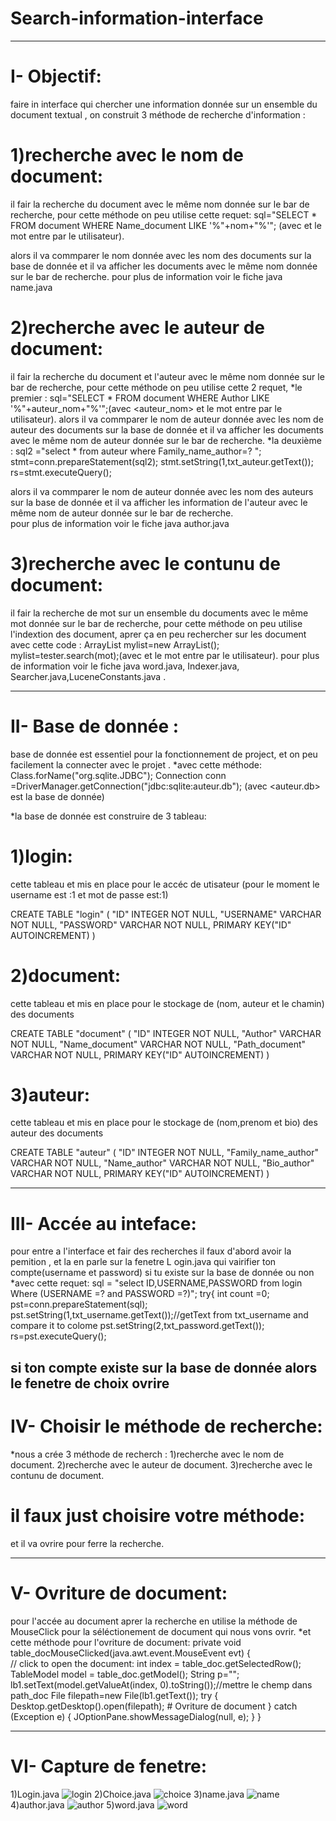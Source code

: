 # Search-information-interface
-----------------------------------------------------------------------------------------------------------------------------------------------------------------------------------
# I- Objectif:
faire in interface qui chercher une information donnée sur un ensemble du document textual , on construit 3 méthode de recherche d'information :

  # 1)recherche avec le nom de document:
  il fair la recherche du document avec le même nom donnée sur le bar de recherche, pour cette méthode on peu utilise cette requet:
                        sql="SELECT * FROM document WHERE Name_document LIKE '%"+nom+"%'"; (avec <nom> et le mot entre par le utilisateur).
  
  alors il va commparer le nom donnée avec les nom des documents sur la base de donnée et il va afficher les documents avec le même nom donnée sur le bar de recherche.
  pour plus de information voir le fiche java name.java


  # 2)recherche avec le auteur de document:
  il fair la recherche du document et l'auteur avec le même nom donnée sur le bar de recherche, pour cette méthode on peu utilise cette 2 requet,
  *le premier :
           sql="SELECT * FROM document WHERE Author LIKE '%"+auteur_nom+"%'";(avec <auteur_nom> et le mot entre par le utilisateur).
  alors il va commparer le nom de auteur donnée avec les nom de auteur des documents sur la base de donnée et il va afficher les documents avec le même nom de auteur donnée sur   le bar de recherche.
  *la deuxième :
           sql2 ="select * from auteur where Family_name_author=? ";           
            stmt=conn.prepareStatement(sql2);
            stmt.setString(1,txt_auteur.getText());
            rs=stmt.executeQuery();
            
  alors il va commparer le nom de auteur donnée avec les nom des auteurs sur la base de donnée et il va afficher les information de l'auteur avec le même nom de auteur donnée     sur le bar de recherche.            
  pour plus de information voir le fiche java author.java


  # 3)recherche avec le contunu de document:
  il fair la recherche de mot sur un ensemble du documents avec le même mot donnée sur le bar de recherche, pour cette méthode on peu utilise l'indextion des document,
  aprer ça en peu rechercher sur les document avec cette code :
     ArrayList<String> mylist=new ArrayList<String>();
                    mylist=tester.search(mot);(avec <mot> et le mot entre par le utilisateur).
  pour plus de information voir le fiche java word.java, Indexer.java, Searcher.java,LuceneConstants.java .
  
--------------------------------------------------------------------------------------------------------------------------------------------------------------------------------
  
# II- Base de donnée :
base de donnée est essentiel pour la fonctionnement de project, et on peu facilement la connecter avec le projet .
*avec cette méthode:
                      Class.forName("org.sqlite.JDBC");
                      Connection conn =DriverManager.getConnection("jdbc:sqlite:auteur.db"); (avec <auteur.db> est la base de donnée)
   
*la base de donnée est construire de 3 tableau:
  
  # 1)login:
  cette tableau et mis en place pour le accéc de utisateur (pour le moment le username est :1 et mot de passe est:1)
  
  CREATE TABLE "login" (
	"ID"	INTEGER NOT NULL,
	"USERNAME"	VARCHAR NOT NULL,
	"PASSWORD"	VARCHAR NOT NULL,
	PRIMARY KEY("ID" AUTOINCREMENT)
)
 # 2)document:
 cette tableau et mis en place pour le stockage de (nom, auteur et le chamin) des documents
 
 CREATE TABLE "document" (
	"ID"	INTEGER NOT NULL,
	"Author"	VARCHAR NOT NULL,
	"Name_document"	VARCHAR NOT NULL,
	"Path_document"	VARCHAR NOT NULL,
	PRIMARY KEY("ID" AUTOINCREMENT)
)
  
  # 3)auteur:
  cette tableau et mis en place pour le stockage de (nom,prenom et bio) des auteur des documents
  
  CREATE TABLE "auteur" (
	"ID"	INTEGER NOT NULL,
	"Family_name_author"	VARCHAR NOT NULL,
	"Name_author"	VARCHAR NOT NULL,
	"Bio_author"	VARCHAR NOT NULL,
	PRIMARY KEY("ID" AUTOINCREMENT)
)
  
-------------------------------------------------------------------------------------------------------------------------------------------------------------------------------
  
# III- Accée au inteface:
 pour entre a l'interface et fair des recherches il faux d'abord avoir la pemition , et la en parle sur la fenetre  L ogin.java
 qui vairifier ton compte(username et password) si tu existe sur la base de donnée ou non
 *avec cette requet:
                    sql = "select ID,USERNAME,PASSWORD from login Where (USERNAME =? and PASSWORD =?)";
                   try{
           int count =0;
           pst=conn.prepareStatement(sql);          
           pst.setString(1,txt_username.getText());//getText from txt_username and compare it to colome
           pst.setString(2,txt_password.getText());
           rs=pst.executeQuery();
           
si ton compte existe sur la base de donnée alors le fenetre de choix ovrire
-------------------------------------------------------------------------------------------------------------------------------------------------------------------------------
 
# IV- Choisir le méthode de recherche:
 *nous a crée 3 méthode de recherch :
    1)recherche avec le nom de document.
    2)recherche avec le auteur de document.
    3)recherche avec le contunu de document.
# il faux just choisire votre méthode:
et il va ovrire pour ferre la recherche.

 -------------------------------------------------------------------------------------------------------------------------------------------------------------------------------

# V- Ovriture de document:
pour l'accée au document aprer la recherche en utilise la méthode de MouseClick pour la séléctionement de document qui nous vons ovrir.
*et cette méthode pour l'ovriture de document:
         private void table_docMouseClicked(java.awt.event.MouseEvent evt) {                                       
        // click to open the document:
        int index = table_doc.getSelectedRow();
        TableModel model = table_doc.getModel();
        String p="";
        lb1.setText(model.getValueAt(index, 0).toString());//mettre le chemp dans path_doc
        File filepath=new File(lb1.getText());
        try {
            Desktop.getDesktop().open(filepath);  # Ovriture de document
        } catch (Exception e) {
            JOptionPane.showMessageDialog(null, e);
        }
    }
  
  -------------------------------------------------------------------------------------------------------------------------------------------------------------------------------

# VI- Capture de fenetre:
1)Login.java
![login](https://user-images.githubusercontent.com/61596276/115130985-2f530400-9fec-11eb-8cae-ed665c15306b.PNG)
2)Choice.java
![choice](https://user-images.githubusercontent.com/61596276/115131010-66c1b080-9fec-11eb-9be3-4e9eadf65214.PNG)
3)name.java
![name](https://user-images.githubusercontent.com/61596276/115131025-835de880-9fec-11eb-8bb8-98e4c3b90e85.PNG)
4)author.java
![author](https://user-images.githubusercontent.com/61596276/115131031-8ce75080-9fec-11eb-96d5-0e9c8fcac339.PNG)
5)word.java
![word](https://user-images.githubusercontent.com/61596276/115131035-9a9cd600-9fec-11eb-8183-e9e4704e9213.PNG)

  
  
  
